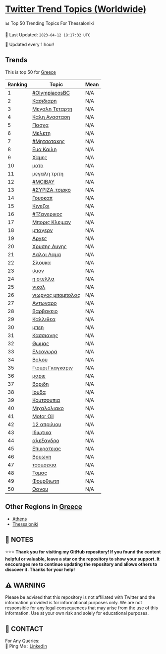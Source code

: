 [Twitter Trend Topics (Worldwide)](https://github.com/ErcinDedeoglu/Twitter-Trend-Topics)
==========


📊 Top 50 Trending Topics For Thessaloniki

📆 Last Updated: `2023-04-12 18:17:32 UTC`

🔧 Updated every 1 hour!


## Trends

This is top 50 for [Greece](</Greece>)

| Ranking | Topic | Mean |
| ------- | ------------ | ------------ |
| 1 | [#OlympiacosBC](http://twitter.com/search?q=%23OlympiacosBC) | N/A |
| 2 | [Κασιδιαρη](http://twitter.com/search?q=%ce%9a%ce%b1%cf%83%ce%b9%ce%b4%ce%b9%ce%b1%cf%81%ce%b7) | N/A |
| 3 | [Μεγαλη Τεταρτη](http://twitter.com/search?q=%ce%9c%ce%b5%ce%b3%ce%b1%ce%bb%ce%b7+%ce%a4%ce%b5%cf%84%ce%b1%cf%81%cf%84%ce%b7) | N/A |
| 4 | [Καλη Ανασταση](http://twitter.com/search?q=%ce%9a%ce%b1%ce%bb%ce%b7+%ce%91%ce%bd%ce%b1%cf%83%cf%84%ce%b1%cf%83%ce%b7) | N/A |
| 5 | [Πασχα](http://twitter.com/search?q=%ce%a0%ce%b1%cf%83%cf%87%ce%b1) | N/A |
| 6 | [Μελετη](http://twitter.com/search?q=%ce%9c%ce%b5%ce%bb%ce%b5%cf%84%ce%b7) | N/A |
| 7 | [#Μητσοτακης](http://twitter.com/search?q=%23%ce%9c%ce%b7%cf%84%cf%83%ce%bf%cf%84%ce%b1%ce%ba%ce%b7%cf%82) | N/A |
| 8 | [Ευα Καιλη](http://twitter.com/search?q=%ce%95%cf%85%ce%b1+%ce%9a%ce%b1%ce%b9%ce%bb%ce%b7) | N/A |
| 9 | [Χαμες](http://twitter.com/search?q=%ce%a7%ce%b1%ce%bc%ce%b5%cf%82) | N/A |
| 10 | [μοτο](http://twitter.com/search?q=%ce%bc%ce%bf%cf%84%ce%bf) | N/A |
| 11 | [μεγαλη τριτη](http://twitter.com/search?q=%ce%bc%ce%b5%ce%b3%ce%b1%ce%bb%ce%b7+%cf%84%cf%81%ce%b9%cf%84%ce%b7) | N/A |
| 12 | [#MCIBAY](http://twitter.com/search?q=%23MCIBAY) | N/A |
| 13 | [#ΣΥΡΙΖΑ_τσιρκο](http://twitter.com/search?q=%23%ce%a3%ce%a5%ce%a1%ce%99%ce%96%ce%91_%cf%84%cf%83%ce%b9%cf%81%ce%ba%ce%bf) | N/A |
| 14 | [Γουοκαπ](http://twitter.com/search?q=%ce%93%ce%bf%cf%85%ce%bf%ce%ba%ce%b1%cf%80) | N/A |
| 15 | [Κινεζοι](http://twitter.com/search?q=%ce%9a%ce%b9%ce%bd%ce%b5%ce%b6%ce%bf%ce%b9) | N/A |
| 16 | [#Τζανερικος](http://twitter.com/search?q=%23%ce%a4%ce%b6%ce%b1%ce%bd%ce%b5%cf%81%ce%b9%ce%ba%ce%bf%cf%82) | N/A |
| 17 | [Μπορις Κλειμαν](http://twitter.com/search?q=%ce%9c%cf%80%ce%bf%cf%81%ce%b9%cf%82+%ce%9a%ce%bb%ce%b5%ce%b9%ce%bc%ce%b1%ce%bd) | N/A |
| 18 | [μπαγερν](http://twitter.com/search?q=%ce%bc%cf%80%ce%b1%ce%b3%ce%b5%cf%81%ce%bd) | N/A |
| 19 | [Αρχες](http://twitter.com/search?q=%ce%91%cf%81%cf%87%ce%b5%cf%82) | N/A |
| 20 | [Χρυσης Αυγης](http://twitter.com/search?q=%ce%a7%cf%81%cf%85%cf%83%ce%b7%cf%82+%ce%91%cf%85%ce%b3%ce%b7%cf%82) | N/A |
| 21 | [Δαλαι Λαμα](http://twitter.com/search?q=%ce%94%ce%b1%ce%bb%ce%b1%ce%b9+%ce%9b%ce%b1%ce%bc%ce%b1) | N/A |
| 22 | [Σλουκα](http://twitter.com/search?q=%ce%a3%ce%bb%ce%bf%cf%85%ce%ba%ce%b1) | N/A |
| 23 | [ιλιον](http://twitter.com/search?q=%ce%b9%ce%bb%ce%b9%ce%bf%ce%bd) | N/A |
| 24 | [η στελλα](http://twitter.com/search?q=%ce%b7+%cf%83%cf%84%ce%b5%ce%bb%ce%bb%ce%b1) | N/A |
| 25 | [νικολ](http://twitter.com/search?q=%ce%bd%ce%b9%ce%ba%ce%bf%ce%bb) | N/A |
| 26 | [γιωργος μπομπολας](http://twitter.com/search?q=%ce%b3%ce%b9%cf%89%cf%81%ce%b3%ce%bf%cf%82+%ce%bc%cf%80%ce%bf%ce%bc%cf%80%ce%bf%ce%bb%ce%b1%cf%82) | N/A |
| 27 | [Αντωναρο](http://twitter.com/search?q=%ce%91%ce%bd%cf%84%cf%89%ce%bd%ce%b1%cf%81%ce%bf) | N/A |
| 28 | [Βαρβακειο](http://twitter.com/search?q=%ce%92%ce%b1%cf%81%ce%b2%ce%b1%ce%ba%ce%b5%ce%b9%ce%bf) | N/A |
| 29 | [Καλλιθεα](http://twitter.com/search?q=%ce%9a%ce%b1%ce%bb%ce%bb%ce%b9%ce%b8%ce%b5%ce%b1) | N/A |
| 30 | [μπεη](http://twitter.com/search?q=%ce%bc%cf%80%ce%b5%ce%b7) | N/A |
| 31 | [Κασσιανης](http://twitter.com/search?q=%ce%9a%ce%b1%cf%83%cf%83%ce%b9%ce%b1%ce%bd%ce%b7%cf%82) | N/A |
| 32 | [Θωμας](http://twitter.com/search?q=%ce%98%cf%89%ce%bc%ce%b1%cf%82) | N/A |
| 33 | [Ελεονωρα](http://twitter.com/search?q=%ce%95%ce%bb%ce%b5%ce%bf%ce%bd%cf%89%cf%81%ce%b1) | N/A |
| 34 | [Βολου](http://twitter.com/search?q=%ce%92%ce%bf%ce%bb%ce%bf%cf%85) | N/A |
| 35 | [Γιουρι Γκαγκαριν](http://twitter.com/search?q=%ce%93%ce%b9%ce%bf%cf%85%cf%81%ce%b9+%ce%93%ce%ba%ce%b1%ce%b3%ce%ba%ce%b1%cf%81%ce%b9%ce%bd) | N/A |
| 36 | [μαριε](http://twitter.com/search?q=%ce%bc%ce%b1%cf%81%ce%b9%ce%b5) | N/A |
| 37 | [Βοριδη](http://twitter.com/search?q=%ce%92%ce%bf%cf%81%ce%b9%ce%b4%ce%b7) | N/A |
| 38 | [Ιουδα](http://twitter.com/search?q=%ce%99%ce%bf%cf%85%ce%b4%ce%b1) | N/A |
| 39 | [Κουτσουπια](http://twitter.com/search?q=%ce%9a%ce%bf%cf%85%cf%84%cf%83%ce%bf%cf%85%cf%80%ce%b9%ce%b1) | N/A |
| 40 | [Μιχαλολιακο](http://twitter.com/search?q=%ce%9c%ce%b9%cf%87%ce%b1%ce%bb%ce%bf%ce%bb%ce%b9%ce%b1%ce%ba%ce%bf) | N/A |
| 41 | [Motor Oil](http://twitter.com/search?q=Motor+Oil) | N/A |
| 42 | [12 απριλιου](http://twitter.com/search?q=12+%ce%b1%cf%80%cf%81%ce%b9%ce%bb%ce%b9%ce%bf%cf%85) | N/A |
| 43 | [Ιδιωτικα](http://twitter.com/search?q=%ce%99%ce%b4%ce%b9%cf%89%cf%84%ce%b9%ce%ba%ce%b1) | N/A |
| 44 | [αλεξανδρο](http://twitter.com/search?q=%ce%b1%ce%bb%ce%b5%ce%be%ce%b1%ce%bd%ce%b4%cf%81%ce%bf) | N/A |
| 45 | [Επικρατειας](http://twitter.com/search?q=%ce%95%cf%80%ce%b9%ce%ba%cf%81%ce%b1%cf%84%ce%b5%ce%b9%ce%b1%cf%82) | N/A |
| 46 | [Βρυωνη](http://twitter.com/search?q=%ce%92%cf%81%cf%85%cf%89%ce%bd%ce%b7) | N/A |
| 47 | [τσουρεκια](http://twitter.com/search?q=%cf%84%cf%83%ce%bf%cf%85%cf%81%ce%b5%ce%ba%ce%b9%ce%b1) | N/A |
| 48 | [Τομας](http://twitter.com/search?q=%ce%a4%ce%bf%ce%bc%ce%b1%cf%82) | N/A |
| 49 | [Φουρθιωτη](http://twitter.com/search?q=%ce%a6%ce%bf%cf%85%cf%81%ce%b8%ce%b9%cf%89%cf%84%ce%b7) | N/A |
| 50 | [Θανου](http://twitter.com/search?q=%ce%98%ce%b1%ce%bd%ce%bf%cf%85) | N/A |



## Other Regions in [Greece](</Greece>)

* [Athens](</Greece/Athens.md>)
* [Thessaloniki](</Greece/Thessaloniki.md>)



## 📝 NOTES

⭐⭐⭐ **Thank you for visiting my GitHub repository! If you found the content helpful or valuable, leave a star on the repository to show your support. It encourages me to continue updating the repository and allows others to discover it. Thanks for your help!**


## ⚠️ WARNING

Please be advised that this repository is not affiliated with Twitter and the information provided is for informational purposes only. We are not responsible for any legal consequences that may arise from the use of this information. Use at your own risk and solely for educational purposes.


## 📨 CONTACT

 For Any Queries:  
            🏓 Ping Me : [LinkedIn](https://www.linkedin.com/in/ercindedeoglu/)
